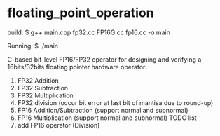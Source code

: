 # floating_point_operation

build:
$ g++ main.cpp fp32.cc FP16G.cc fp16.cc -o main

Running:
$ ./main

C-based bit-level FP16/FP32 operator for designing and verifying a 16bits/32bits floating pointer hardware operator.
1. FP32 Addition
2. FP32 Subtraction
3. FP32 Multiplication
4. FP32 division (occur bit error at last bit of mantisa due to round-up)
5. FP16 Addition/Subtraction (support normal and subnormal) 
6. FP16 Multiplication (support normal and subnormal) 
TODO list
1. add FP16 operator (Division)